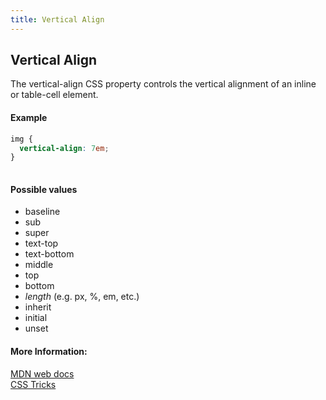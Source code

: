 ```yaml
---
title: Vertical Align
---
```

## Vertical Align

The vertical-align CSS property controls the vertical alignment of an inline or table-cell element.

#### Example
```css
img {
  vertical-align: 7em;
}
       
```

#### Possible values
* baseline
* sub
* super
* text-top
* text-bottom
* middle
* top
* bottom
* *length* (e.g. px, %, em, etc.)
* inherit
* initial
* unset


#### More Information:
[MDN web docs](https://developer.mozilla.org/en-US/docs/Web/CSS/vertical-align)  
[CSS Tricks](https://css-tricks.com/almanac/properties/v/vertical-align/)


